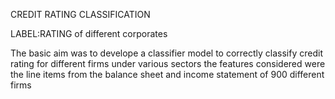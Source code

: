 CREDIT RATING CLASSIFICATION

LABEL:RATING of different corporates

The basic aim was to develope a classifier model to correctly classify credit rating for different firms under various sectors
the features considered were the line items from the balance sheet and income statement of 900 different firms
